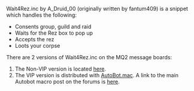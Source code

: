 Wait4Rez.inc by A_Druid_00 (originally written by fantum409) is a snippet which handles the following:

-   Consents group, guild and raid
-   Waits for the Rez box to pop up
-   Accepts the rez
-   Loots your corpse

There are 2 versions of Wait4Rez.inc on the MQ2 message boards:

1.  The Non-VIP version is located [here](https://macroquest2.com/phpBB3/viewtopic.php?t=10119).
2.  The VIP version is distributed with [AutoBot.mac](autobot.mac.md). A link to the main Autobot macro post on
    the forums is [here](https://macroquest2.com/phpBB3/viewtopic.php?t=12712).
